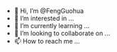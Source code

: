 - 👋 Hi, I’m @FengGuohua
- 👀 I’m interested in ...
- 🌱 I’m currently learning ...
- 💞️ I’m looking to collaborate on ...
- 📫 How to reach me ...

<!---
FengGuohua/FengGuohua is a ✨ special ✨ repository because its `README.md` (this file) appears on your GitHub profile.
You can click the Preview link to take a look at your changes.
--->
